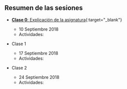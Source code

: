 ## Resumen de las sesiones 

  - [**Clase 0**: Explicación de la asignatura](https://nebrija-my.sharepoint.com/:p:/g/personal/avalero_nebrija_es/Ea-TGKDi57VLi7X4OK3ujNcBdkdd2hkMu4qmaYsgf3uALQ?e=nX1T4F){:target="_blank"}
    - 10 Septiembre 2018
    - Actividades: 

  - Clase 1
    - 17 Septiembre 2018
    - Actividades: 

  - Clase 2
    - 24 Septiembre 2018
    - Actividades: 
